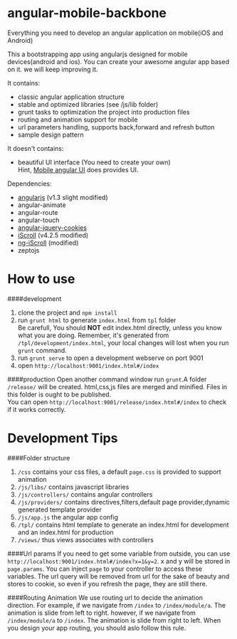 angular-mobile-backbone
========================

Everything you need to develop an angular application on mobile(iOS and Android)

This a bootstrapping app using angularjs designed for mobile devices(android and ios). You can create your awesome angular app based on it. we will keep improving it.



It contains:
* classic angular application structure
* stable and optimized libraries (see /js/lib folder)
* grunt tasks to optimization the project into production files
* routing and animation support for mobile
* url parameters handling, supports back,forward and refresh button
* sample design pattern

It doesn't contains:
* beautiful UI interface (You need to create your own)  
Hint, [Mobile angular UI](http://mobileangularui.com/) does provides UI.

Dependencies:
* [angularjs](https://github.com/michalliu/angular.js) (v1.3 slight modified)
* angular-animate
* angular-route
* angular-touch
* [angular-jquery-cookies](https://github.com/michalliu/angular-jquery-cookies/tree/angular)
* [iScroll](https://github.com/michalliu/iscroll/tree/dev_4.2.5) (v4.2.5 modified)
* [ng-iScroll](https://github.com/michalliu/ng-iScroll) (modified)
* zeptojs

How to use
==========

####development
1. clone the project and `npm install`
2. run `grunt html` to generate `index.html` from `tpl` folder  
Be carefull, You should **NOT** edit index.html directly, unless you know what you are doing. Remember, it's generated from `/tpl/development/index.html`, your local changes will lost when you run `grunt` command.
3. run `grunt serve` to open a development webserve on port 9001
4. open `http://localhost:9001/index.html#/index`

####production
Open another command window run `grunt`.A folder `/release/` will be created. html,css,js files are merged and minified.
Files in this folder is ought to be published.  
You can open `http://localhost:9001/release/index.html#/index` to check if it works correctly.

Development Tips
================

####Folder structure
1. `/css`              contains your css files, a default `page.css` is provided to support animation
2. `/js/libs/`         contains javascript libraries
3. `/js/controllers/`  contains angular controllers
4. `/js/providers/`    contains directives,filters,default page provider,dynamic generated template provider
5. `/js/app.js`        the angular app config
6. `/tpl/`             contains html template to generate an index.html for development and an index.html for production
7. `/views/`           thus views associates with controllers

####Url params
If you need to get some variable from outside, you can use `http://localhost:9001/index.html#/index?x=1&y=2`. x and y will be stored in `page.params`. You can inject `page` to your controller to access these variables. The url query will be removed from url for the sake of beauty and stores to cookie, so even if you refresh the page, they are still there.

####Routing Animation
We use routing url to decide the animation direction. For example, if we navigate from `/index` to `/index/module/a`. The animation is slide from left to right. however, if we navigate from `/index/module/a` to `/index`. The animation is slide from right to left. When you design your app routing, you should aslo follow this rule.
